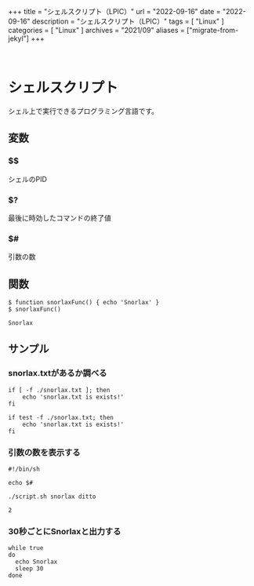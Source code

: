 +++
title = "シェルスクリプト（LPIC）"
url = "2022-09-16"
date = "2022-09-16"
description = "シェルスクリプト（LPIC）"
tags = [
  "Linux"
]
categories = [
  "Linux"
]
archives = "2021/09"
aliases = ["migrate-from-jekyl"]
+++

<br>

# シェルスクリプト

シェル上で実行できるプログラミング言語です。


## 変数

### $$

シェルのPID

### $?

最後に時効したコマンドの終了値

### $#

引数の数


## 関数

```
$ function snorlaxFunc() { echo 'Snorlax' }
$ snorlaxFunc()
```

```
Snorlax
```



## サンプル

### snorlax.txtがあるか調べる

```
if [ -f ./snorlax.txt ]; then
    echo 'snorlax.txt is exists!'
fi
```

```
if test -f ./snorlax.txt; then
    echo 'snorlax.txt is exists!'
fi
```


### 引数の数を表示する

```
#!/bin/sh

echo $#
```

```
./script.sh snorlax ditto
```

```
2
```


### 30秒ごとにSnorlaxと出力する

```
while true
do
  echo Snorlax
  sleep 30
done
```
